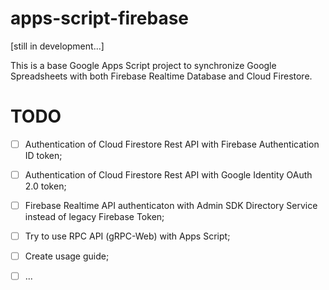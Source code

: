 # apps-script-firebase

[still in development...]

This is a base Google Apps Script project to synchronize Google Spreadsheets with both Firebase Realtime Database and Cloud Firestore.

# TODO
- [ ] Authentication of Cloud Firestore Rest API with Firebase Authentication ID token;
- [ ] Authentication of Cloud Firestore Rest API with Google Identity OAuth 2.0 token;
- [ ] Firebase Realtime API authenticaton with Admin SDK Directory Service instead of legacy Firebase Token;
- [ ] Try to use RPC API (gRPC-Web) with Apps Script;
- [ ] Create usage guide;
- [ ] ...


